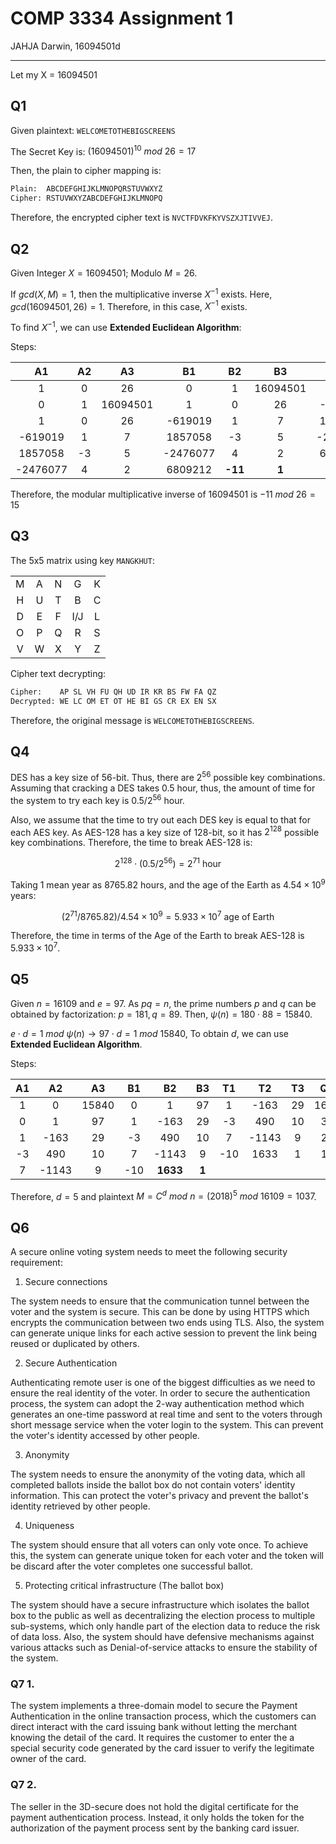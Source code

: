 # COMP 3334 Assignment 1

JAHJA Darwin, 16094501d

---

Let my X = 16094501

## Q1

Given plaintext: `WELCOMETOTHEBIGSCREENS`

The Secret Key is: $(16094501)^{10}\ mod \ 26 = 17$

Then, the plain to cipher mapping is:

```tex
Plain:  ABCDEFGHIJKLMNOPQRSTUVWXYZ
Cipher: RSTUVWXYZABCDEFGHIJKLMNOPQ
```

Therefore, the encrypted cipher text is `NVCTFDVKFKYVSZXJTIVVEJ`.

## Q2

Given Integer $X = 16094501$; Modulo $M = 26$.

If $gcd(X, M) = 1$, then the multiplicative inverse $X^{-1}$ exists. Here, $gcd(16094501, 26) = 1$. Therefore, in this case, $X^{-1}$ exists.

To find $X^{-1}$, we can use **Extended Euclidean Algorithm**:

Steps:

|    A1    | A2 |    A3    |    B1    |  B2 |    B3    |    T1    |  T2 | T3 |    Q   |
|:--------:|:--:|:--------:|:--------:|:---:|:--------:|:--------:|:---:|:--:|:------:|
|     1    |  0 |    26    |     0    |  1  | 16094501 |     1    |  0  | 26 |    0   |
|     0    |  1 | 16094501 |     1    |  0  |    26    |  -619019 |  1  |  7 | 619019 |
|     1    |  0 |    26    |  -619019 |  1  |     7    |  1857058 |  -3 |  5 |    3   |
|  -619019 |  1 |     7    |  1857058 |  -3 |     5    | -2476077 |  4  |  2 |    1   |
|  1857058 | -3 |     5    | -2476077 |  4  |     2    |  6809212 | -11 |  1 |    2   |
| -2476077 |  4 |     2    |  6809212 | **-11** |**1** |          |     |    |        |

Therefore, the modular multiplicative inverse of 16094501 is $-11 \ mod \ 26 = 15$

## Q3

The 5x5 matrix using key `MANGKHUT`: 

|   |   |   |     |   |
|:-:|:-:|:-:|:---:|:-:|
| M | A | N |  G  | K |
| H | U | T |  B  | C |
| D | E | F | I/J | L |
| O | P | Q |  R  | S |
| V | W | X |  Y  | Z |

Cipher text decrypting: 

```tex
Cipher:    AP SL VH FU QH UD IR KR BS FW FA QZ 
Decrypted: WE LC OM ET OT HE BI GS CR EX EN SX
```

Therefore, the original message is `WELCOMETOTHEBIGSCREENS`.

## Q4

DES has a key size of 56-bit. Thus, there are $2^{56}$ possible key combinations. Assuming that cracking a DES takes 0.5 hour, thus, the amount of time for the system to try each key is $0.5 / 2^{56}$ hour.

Also, we assume that the time to try out each DES key is equal to that for each AES key. As AES-128 has a key size of 128-bit, so it has $2^{128}$ possible key combinations. Therefore, the time to break AES-128 is:

$$
2^{128}\cdot (0.5 / 2^{56}) = 2^{71}\ \text{hour} 
$$

Taking 1 mean year as $8765.82$ hours, and the age of the Earth as $4.54\times 10^{9}$ years:

$$
(2^{71} / 8765.82) / 4.54\times 10^{9} = 5.933\times 10^{7}\ \text{age of Earth}
$$

Therefore, the time in terms of the Age of the Earth to break AES-128 is $5.933\times 10^{7}$.

## Q5

Given $n = 16109$ and $e = 97$. As $pq = n$, the prime numbers $p$ and $q$ can be obtained by factorization: $p = 181, q = 89$. Then, $\psi(n) = 180 \cdot 88 = 15840$.

$e\cdot d = 1\ mod \ \psi(n)\to 97\cdot d = 1\ mod \ 15840$, To obtain $d$, we can use **Extended Euclidean Algorithm**.

Steps:

| A1 |   A2  |   A3  |  B1 |   B2  | B3 |  T1 |   T2  | T3 |  Q  |
|:--:|:-----:|:-----:|:---:|:-----:|:--:|:---:|:-----:|:--:|:---:|
|  1 |   0   | 15840 |  0  |   1   | 97 |  1  |  -163 | 29 | 163 |
|  0 |   1   |   97  |  1  |  -163 | 29 |  -3 |  490  | 10 |  3  |
|  1 |  -163 |   29  |  -3 |  490  | 10 |  7  | -1143 |  9 |  2  |
| -3 |  490  |   10  |  7  | -1143 |  9 | -10 |  1633 |  1 |  1  |
|  7 | -1143 |   9   | -10 |**1633**|**1**|   |       |    |     |

Therefore, $d = 5$ and plaintext $M = C^d\ mod\ n = (2018)^{5}\ mod\ 16109 = 1037$.

## Q6

A secure online voting system needs to meet the following security requirement:

1. Secure connections

The system needs to ensure that the communication tunnel between the voter and the system is secure. This can be done by using HTTPS which encrypts the communication between two ends using TLS. Also, the system can generate unique links for each active session to prevent the link being reused or duplicated by others.

2. Secure Authentication

Authenticating remote user is one of the biggest difficulties as we need to ensure the real identity of the voter. In order to secure the authentication process, the system can adopt the 2-way authentication method which generates an one-time password at real time and sent to the voters through short message service when the voter login to the system. This can prevent the voter's identity accessed by other people.

3. Anonymity

The system needs to ensure the anonymity of the voting data, which all completed ballots inside the ballot box do not contain voters' identity information. This can protect the voter's privacy and prevent the ballot's identity retrieved by other people.

4. Uniqueness

The system should ensure that all voters can only vote once. To achieve this, the system can generate unique token for each voter and the token will be discard after the voter completes one successful ballot.

5. Protecting critical infrastructure (The ballot box)

The system should have a secure infrastructure which isolates the ballot box to the public as well as decentralizing the election process to multiple sub-systems, which only handle part of the election data to reduce the risk of data loss. Also, the system should have defensive mechanisms against various attacks such as Denial-of-service attacks to ensure the stability of the system.

### Q7 1. 

The system implements a three-domain model to secure the Payment Authentication in the online transaction process, which the customers can direct interact with the card issuing bank without letting the merchant knowing the detail of the card. It requires the customer to enter the a special security code generated by the card issuer to verify the legitimate owner of the card. 

### Q7 2.

The seller in the 3D-secure does not hold the digital certificate for the payment authentication process. Instead, it only holds the token for the authorization of the payment process sent by the banking card issuer.
